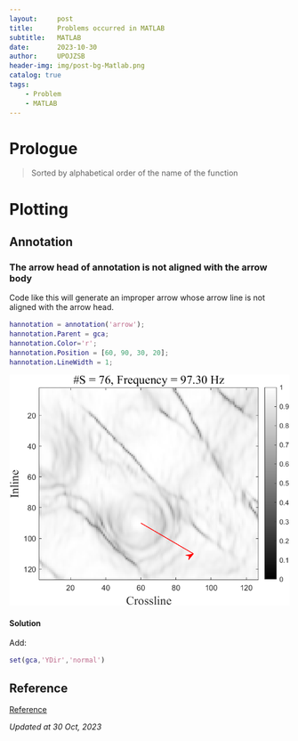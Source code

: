 ```yaml
---
layout:     post
title:      Problems occurred in MATLAB
subtitle:   MATLAB
date:       2023-10-30
author:     UPOJZSB
header-img: img/post-bg-Matlab.png
catalog: true
tags:
    - Problem
    - MATLAB
---
```


# Prologue

> Sorted by alphabetical order of the name of the function

# Plotting

## Annotation

### The arrow head of annotation is not aligned with the arrow body

Code like this will generate an improper arrow whose arrow line is not aligned with the arrow head.

```MATLAB
hannotation = annotation('arrow');
hannotation.Parent = gca;
hannotation.Color='r';
hannotation.Position = [60, 90, 30, 20];
hannotation.LineWidth = 1;  
```

![Not alligned arrow](/img/post/matlab_problem/annotation_arrow_alignment.png)   

#### Solution

Add:

```MATLAB
set(gca,'YDir','normal')
```


## Reference
[Reference](https://www.mathworks.com/matlabcentral/answers/408767-annotation-arrow-head-not-aligned-with-arrow-body#answer_750553)

*Updated at 30 Oct, 2023*
